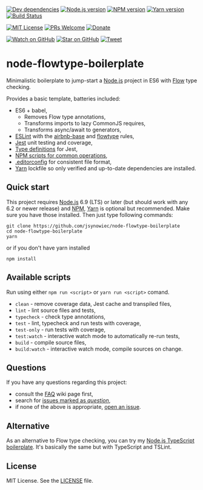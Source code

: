 [![Dev dependencies][dependencies-badge]][dependencies]
[![Node.js version][nodejs-badge]][nodejs]
[![NPM version][npm-badge]][npm]
[![Yarn version][yarn-badge]][yarn]
[![Build Status][travis-badge]][travis-ci]

[![MIT License][license-badge]][LICENSE]
[![PRs Welcome][prs-badge]][prs]
[![Donate][donate-badge]][donate]

[![Watch on GitHub][github-watch-badge]][github-watch]
[![Star on GitHub][github-star-badge]][github-star]
[![Tweet][twitter-badge]][twitter]

# node-flowtype-boilerplate

Minimalistic boilerplate to jump-start a [Node.js][nodejs] project in ES6 with [Flow][flowtype] type checking.

Provides a basic template, batteries included:

+ ES6 + babel,
  + Removes Flow type annotations,
  + Transforms imports to lazy CommonJS requires,
  + Transforms async/await to generators,
+ [ESLint][eslint] with the [airbnb-base][airbnb-base] and [flowtype][eslint-flowtype] rules,
+ [Jest][jest] unit testing and coverage,
+ [Type definitions][flow-typed] for Jest,
+ [NPM scripts for common operations](#available-scripts),
+ [.editorconfig][editorconfig] for consistent file format,
+ [Yarn][yarn] lockfile so only verified and up-to-date dependencies are installed.

## Quick start

This project requires [Node.js][nodejs] 6.9 (LTS) or later (but should work with any 6.2 or newer release) and [NPM][npm], [Yarn][yarn] is optional but recommended. Make sure you have those installed. Then just type following commands:

```
git clone https://github.com/jsynowiec/node-flowtype-boilerplate
cd node-flowtype-boilerplate
yarn
```

or if you don't have yarn installed

```
npm install
```

## Available scripts

Run using either `npm run <script>` or `yarn run <script>` comand.

+ `clean` - remove coverage data, Jest cache and transpiled files,
+ `lint` - lint source files and tests,
+ `typecheck` - check type annotations,
+ `test` - lint, typecheck and run tests with coverage,
+ `test-only` - run tests with coverage,
+ `test:watch` - interactive watch mode to automatically re-run tests, 
+ `build` - compile source files,
+ `build:watch` - interactive watch mode, compile sources on change.

## Questions

If you have any questions regarding this project:

* consult the [FAQ][wiki-faq] wiki page first,
* search for [issues marked as *question*][issues-question],
* if none of the above is appropriate, [open an issue][new-issue].

## Alternative

As an alternative to Flow type checking, you can try my [Node.js TypeScript boilerplate][ts-boilerplate]. It's basically the same but with TypeScript and TSLint.

## License
MIT License. See the [LICENSE](https://github.com/jsynowiec/node-flowtype-boilerplate/blob/master/LICENSE) file.

[dependencies-badge]: https://david-dm.org/jsynowiec/node-flowtype-boilerplate/dev-status.svg?style=flat-square
[dependencies]: https://david-dm.org/jsynowiec/node-flowtype-boilerplate?type=dev
[nodejs-badge]: https://img.shields.io/badge/node->=%206.9.0-blue.svg?style=flat-square
[nodejs]: https://nodejs.org/dist/latest-v6.x/docs/api/
[npm-badge]: https://img.shields.io/badge/npm->=%203.10.8-blue.svg?style=flat-square
[npm]: https://docs.npmjs.com/
[yarn-badge]: https://img.shields.io/badge/yarn->=%200.19.0-blue.svg?style=flat-square
[yarn]: https://yarnpkg.com
[travis-badge]: https://travis-ci.org/jsynowiec/node-flowtype-boilerplate.svg?branch=master
[travis-ci]: https://travis-ci.org/jsynowiec/node-flowtype-boilerplate
[license-badge]: https://img.shields.io/badge/license-MIT-blue.svg?style=flat-square
[license]: https://github.com/jsynowiec/node-flowtype-boilerplate/blob/master/LICENSE
[prs-badge]: https://img.shields.io/badge/PRs-welcome-brightgreen.svg?style=flat-square
[prs]: http://makeapullrequest.com
[donate-badge]: https://img.shields.io/badge/$-support-green.svg?style=flat-square
[donate]: http://bit.ly/donate-js
[github-watch-badge]: https://img.shields.io/github/watchers/jsynowiec/node-flowtype-boilerplate.svg?style=social
[github-watch]: https://github.com/jsynowiec/node-flowtype-boilerplate/watchers
[github-star-badge]: https://img.shields.io/github/stars/jsynowiec/node-flowtype-boilerplate.svg?style=social
[github-star]: https://github.com/jsynowiec/node-flowtype-boilerplate/stargazers
[twitter]: https://twitter.com/intent/tweet?text=Check%20out%20this%20Node.js%20ES6+%20@flowtype%20boilerplate%20https://github.com/jsynowiec/node-flowtype-boilerplate%20%F0%9F%91%8D
[twitter-badge]: https://img.shields.io/twitter/url/https/jsynowiec/node-flowtype-boilerplate.svg?style=social
[jest]: https://facebook.github.io/jest/

[flowtype]: https://flowtype.org/
[eslint]: http://eslint.org/
[airbnb-base]: https://github.com/airbnb/javascript/tree/master/packages/eslint-config-airbnb-base
[eslint-flowtype]: https://www.npmjs.com/package/eslint-plugin-flowtype
[yarn]: https://github.com/yarnpkg/yarn
[flow-typed]: https://github.com/flowtype/flow-typed
[editorconfig]: https://github.com/jsynowiec/node-flowtype-boilerplate/blob/master/.editorconfig

[ts-boilerplate]: https://github.com/jsynowiec/node-typescript-boilerplate

[wiki-faq]: https://github.com/jsynowiec/node-flowtype-boilerplate/wiki/FAQ

[new-issue]: https://github.com/jsynowiec/node-flowtype-boilerplate/issues/new
[issues-question]: https://github.com/jsynowiec/node-flowtype-boilerplate/issues?utf8=✓&q=label%3Aquestion%20
